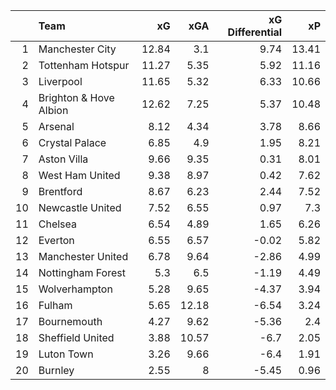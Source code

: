 |    | Team                   |    xG |   xGA |   xG Differential |    xP |
|---:|:-----------------------|------:|------:|------------------:|------:|
|  1 | Manchester City        | 12.84 |  3.1  |              9.74 | 13.41 |
|  2 | Tottenham Hotspur      | 11.27 |  5.35 |              5.92 | 11.16 |
|  3 | Liverpool              | 11.65 |  5.32 |              6.33 | 10.66 |
|  4 | Brighton & Hove Albion | 12.62 |  7.25 |              5.37 | 10.48 |
|  5 | Arsenal                |  8.12 |  4.34 |              3.78 |  8.66 |
|  6 | Crystal Palace         |  6.85 |  4.9  |              1.95 |  8.21 |
|  7 | Aston Villa            |  9.66 |  9.35 |              0.31 |  8.01 |
|  8 | West Ham United        |  9.38 |  8.97 |              0.42 |  7.62 |
|  9 | Brentford              |  8.67 |  6.23 |              2.44 |  7.52 |
| 10 | Newcastle United       |  7.52 |  6.55 |              0.97 |  7.3  |
| 11 | Chelsea                |  6.54 |  4.89 |              1.65 |  6.26 |
| 12 | Everton                |  6.55 |  6.57 |             -0.02 |  5.82 |
| 13 | Manchester United      |  6.78 |  9.64 |             -2.86 |  4.99 |
| 14 | Nottingham Forest      |  5.3  |  6.5  |             -1.19 |  4.49 |
| 15 | Wolverhampton          |  5.28 |  9.65 |             -4.37 |  3.94 |
| 16 | Fulham                 |  5.65 | 12.18 |             -6.54 |  3.24 |
| 17 | Bournemouth            |  4.27 |  9.62 |             -5.36 |  2.4  |
| 18 | Sheffield United       |  3.88 | 10.57 |             -6.7  |  2.05 |
| 19 | Luton Town             |  3.26 |  9.66 |             -6.4  |  1.91 |
| 20 | Burnley                |  2.55 |  8    |             -5.45 |  0.96 |